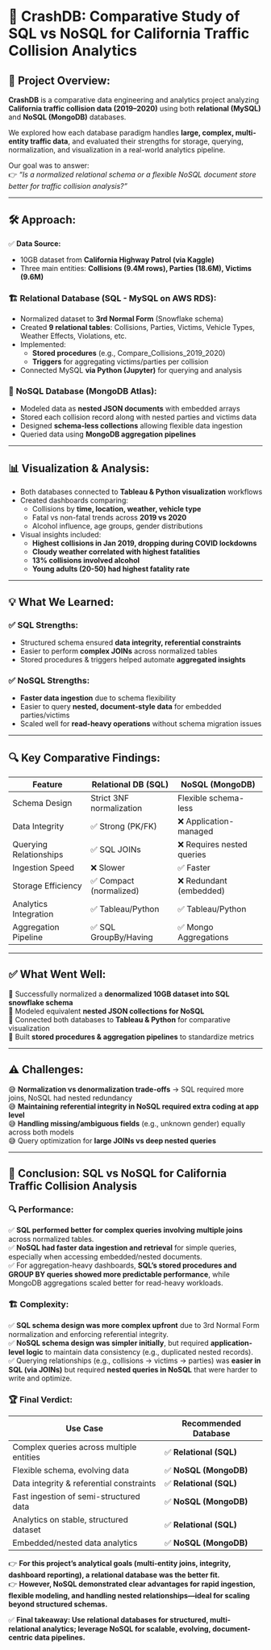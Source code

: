 # 🚦 **CrashDB: Comparative Study of SQL vs NoSQL for California Traffic Collision Analytics**

## 📌 **Project Overview:**
**CrashDB** is a comparative data engineering and analytics project analyzing **California traffic collision data (2019–2020)** using both **relational (MySQL)** and **NoSQL (MongoDB)** databases.

We explored how each database paradigm handles **large, complex, multi-entity traffic data**, and evaluated their strengths for storage, querying, normalization, and visualization in a real-world analytics pipeline.

Our goal was to answer:  
👉 *“Is a normalized relational schema or a flexible NoSQL document store better for traffic collision analysis?”*

---

## 🛠️ **Approach:**

✅ **Data Source:**
- 10GB dataset from **California Highway Patrol (via Kaggle)**
- Three main entities: **Collisions (9.4M rows), Parties (18.6M), Victims (9.6M)**

### 🏗️ **Relational Database (SQL - MySQL on AWS RDS):**
- Normalized dataset to **3rd Normal Form** (Snowflake schema)
- Created **9 relational tables**: Collisions, Parties, Victims, Vehicle Types, Weather Effects, Violations, etc.
- Implemented:
  - **Stored procedures** (e.g., Compare_Collisions_2019_2020)
  - **Triggers** for aggregating victims/parties per collision
- Connected MySQL **via Python (Jupyter)** for querying and analysis

### 🏢 **NoSQL Database (MongoDB Atlas):**
- Modeled data as **nested JSON documents** with embedded arrays
- Stored each collision record along with nested parties and victims data
- Designed **schema-less collections** allowing flexible data ingestion
- Queried data using **MongoDB aggregation pipelines**

---

## 📊 **Visualization & Analysis:**
- Both databases connected to **Tableau & Python visualization** workflows
- Created dashboards comparing:
  - Collisions by **time, location, weather, vehicle type**
  - Fatal vs non-fatal trends across **2019 vs 2020**
  - Alcohol influence, age groups, gender distributions
- Visual insights included:
  - **Highest collisions in Jan 2019, dropping during COVID lockdowns**
  - **Cloudy weather correlated with highest fatalities**
  - **13% collisions involved alcohol**
  - **Young adults (20-50) had highest fatality rate**

---

## 💡 **What We Learned:**

### ✅ **SQL Strengths:**
- Structured schema ensured **data integrity, referential constraints**
- Easier to perform **complex JOINs** across normalized tables
- Stored procedures & triggers helped automate **aggregated insights**

### ✅ **NoSQL Strengths:**
- **Faster data ingestion** due to schema flexibility
- Easier to query **nested, document-style data** for embedded parties/victims
- Scaled well for **read-heavy operations** without schema migration issues

---

## 🔍 **Key Comparative Findings:**

| Feature                      | Relational DB (SQL)      | NoSQL (MongoDB)        |
|-----------------------------|-------------------------|-----------------------|
| Schema Design                | Strict 3NF normalization | Flexible schema-less   |
| Data Integrity               | ✅ Strong (PK/FK)         | ❌ Application-managed |
| Querying Relationships       | ✅ SQL JOINs              | ❌ Requires nested queries |
| Ingestion Speed              | ❌ Slower                 | ✅ Faster              |
| Storage Efficiency           | ✅ Compact (normalized)   | ❌ Redundant (embedded) |
| Analytics Integration        | ✅ Tableau/Python         | ✅ Tableau/Python      |
| Aggregation Pipeline         | ✅ SQL GroupBy/Having     | ✅ Mongo Aggregations  |

---

## ✅ **What Went Well:**

🌟 Successfully normalized a **denormalized 10GB dataset into SQL snowflake schema**  
🌟 Modeled equivalent **nested JSON collections for NoSQL**  
🌟 Connected both databases to **Tableau & Python** for comparative visualization  
🌟 Built **stored procedures & aggregation pipelines** to standardize metrics

---

## ⚠️ **Challenges:**

😅 **Normalization vs denormalization trade-offs** → SQL required more joins, NoSQL had nested redundancy  
😅 **Maintaining referential integrity in NoSQL required extra coding at app level**  
😅 **Handling missing/ambiguous fields** (e.g., unknown gender) equally across both models  
😅 Query optimization for **large JOINs vs deep nested queries**

---

## 📝 **Conclusion: SQL vs NoSQL for California Traffic Collision Analysis**

### 🔍 **Performance:**
✅ **SQL performed better for complex queries involving multiple joins** across normalized tables.  
✅ **NoSQL had faster data ingestion and retrieval** for simple queries, especially when accessing embedded/nested documents.  
✅ For aggregation-heavy dashboards, **SQL’s stored procedures and GROUP BY queries showed more predictable performance**, while MongoDB aggregations scaled better for read-heavy workloads.

### 🏗️ **Complexity:**
✅ **SQL schema design was more complex upfront** due to 3rd Normal Form normalization and enforcing referential integrity.  
✅ **NoSQL schema design was simpler initially**, but required **application-level logic** to maintain data consistency (e.g., duplicated nested records).  
✅ Querying relationships (e.g., collisions → victims → parties) was **easier in SQL (via JOINs)** but required **nested queries in NoSQL** that were harder to write and optimize.

### 🏆 **Final Verdict:**

| Use Case                           | Recommended Database  |
|-----------------------------------|---------------------|
| Complex queries across multiple entities | ✅ **Relational (SQL)**  |
| Flexible schema, evolving data     | ✅ **NoSQL (MongoDB)**  |
| Data integrity & referential constraints | ✅ **Relational (SQL)**  |
| Fast ingestion of semi-structured data | ✅ **NoSQL (MongoDB)**  |
| Analytics on stable, structured dataset | ✅ **Relational (SQL)**  |
| Embedded/nested data analytics     | ✅ **NoSQL (MongoDB)**  |

👉 **For this project’s analytical goals (multi-entity joins, integrity, dashboard reporting), a relational database was the better fit.**  
👉 **However, NoSQL demonstrated clear advantages for rapid ingestion, flexible modeling, and handling nested relationships—ideal for scaling beyond structured schemas.**

✅ **Final takeaway: Use relational databases for structured, multi-relational analytics; leverage NoSQL for scalable, evolving, document-centric data pipelines.**
